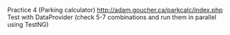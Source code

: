 Practice 4 (Parking calculator)
http://adam.goucher.ca/parkcalc/index.php
Test with DataProvider (check 5-7 combinations and run them in parallel using TestNG)
